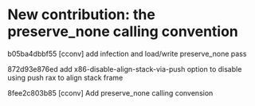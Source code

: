 # New contribution: the preserve_none calling convention

b05ba4dbbf55 [cconv] add infection and load/write preserve_none pass

872d93e876ed add x86-disable-align-stack-via-push option to disable using push rax to align stack frame

8fee2c803b85 [cconv] Add preserve_none calling convension

